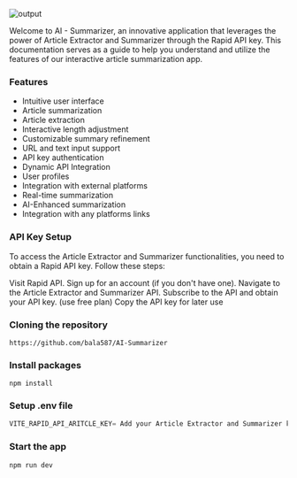 ![output](https://i.pinimg.com/originals/b0/2f/08/b02f08f39972c3cdf4d14b3ec4fd186e.jpg)

Welcome to AI - Summarizer, an innovative application that leverages the power of Article Extractor and Summarizer through the Rapid API key. This documentation serves as a guide to help you understand and utilize the features of our interactive article summarization app.

### Features
- Intuitive user interface
- Article summarization
- Article extraction
- Interactive length adjustment
- Customizable summary refinement
- URL and text input support
- API key authentication
- Dynamic API Integration
- User profiles
- Integration with external platforms
- Real-time summarization
- AI-Enhanced summarization
- Integration with any platforms links

### API Key Setup
To access the Article Extractor and Summarizer functionalities, you need to obtain a Rapid API key. Follow these steps:

Visit Rapid API.
Sign up for an account (if you don't have one).
Navigate to the Article Extractor and Summarizer API.
Subscribe to the API and obtain your API key. (use free plan)
Copy the API key for later use


### Cloning the repository
```shell
https://github.com/bala587/AI-Summarizer
```

### Install packages
```shell
npm install
```

### Setup .env file
```js
VITE_RAPID_API_ARITCLE_KEY= Add your Article Extractor and Summarizer key from rapid api
```
### Start the app
```shell
npm run dev
```
